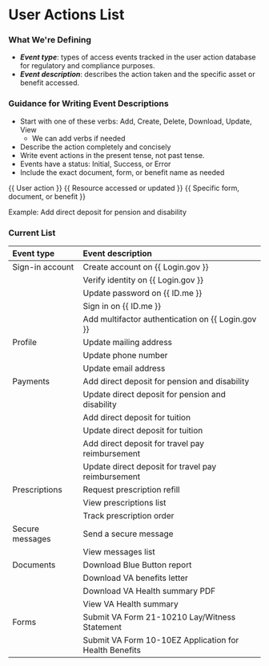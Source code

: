 # User Actions List

### What We're Defining
- **_Event type_**: types of access events tracked in the user action database for regulatory and compliance purposes.
- **_Event description_**: describes the action taken and the specific asset or benefit accessed.

### Guidance for Writing Event Descriptions
- Start with one of these verbs: Add, Create, Delete, Download, Update, View
  - We can add verbs if needed
- Describe the action completely and concisely
- Write event actions in the present tense, not past tense.
- Events have a status: Initial, Success, or Error
- Include the exact document, form, or benefit name as needed

{{ User action }} {{ Resource accessed or updated }} {{ Specific form, document, or benefit }}

Example: Add  direct deposit for pension and disability

### Current List

|   Event type    |                   Event description                    |
| :-------------- | :----------------------------------------------------- |
| Sign-in account | Create account on {{ Login.gov }}                      |
|                 | Verify identity on {{ Login.gov }}                     |
|                 | Update password on {{ ID.me }}                         |
|                 | Sign in on {{ ID.me }}                                 |
|                 | Add multifactor authentication on {{ Login.gov }}      |
| Profile         | Update mailing address                                 |
|                 | Update phone number                                    |
|                 | Update email address                                   |
| Payments        | Add direct deposit for pension and disability          |
|                 | Update direct deposit for pension and disability       |
|                 | Add direct deposit for tuition                         |
|                 | Update direct deposit for tuition                      |
|                 | Add direct deposit for travel pay reimbursement        |
|                 | Update direct deposit for travel pay reimbursement     |
| Prescriptions   | Request prescription refill                            |
|                 | View prescriptions list                                |
|                 | Track prescription order                               |
| Secure messages | Send a secure message                                  |
|                 | View messages list                                     |
| Documents       | Download Blue Button report                            |
|                 | Download VA benefits letter                            |
|                 | Download VA Health summary PDF                         |
|                 | View VA Health summary                                 |
| Forms           | Submit VA Form 21-10210 Lay/Witness Statement          |
|                 | Submit VA Form 10-10EZ Application for Health Benefits |

